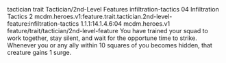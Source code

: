 <ability>
  <metadata>
    <class>tactician</class>
    <feature_type>trait</feature_type>
    <file_dpath>Tactician/2nd-Level Features</file_dpath>
    <item_id>infiltration-tactics</item_id>
    <item_index>04</item_index>
    <item_name>Infiltration Tactics</item_name>
    <level>2</level>
    <scc>mcdm.heroes.v1:feature.trait.tactician.2nd-level-feature:infiltration-tactics</scc>
    <scdc>1.1.1:14.1.4.6:04</scdc>
    <source>mcdm.heroes.v1</source>
    <type>feature/trait/tactician/2nd-level-feature</type>
  </metadata>
  <effects>
    <effect type="mundane">You have trained your squad to work together, stay silent, and wait for the opportune time to strike. Whenever you or any ally within 10 squares of you becomes hidden, that creature gains 1 surge.</effect>
  </effects>
</ability>
